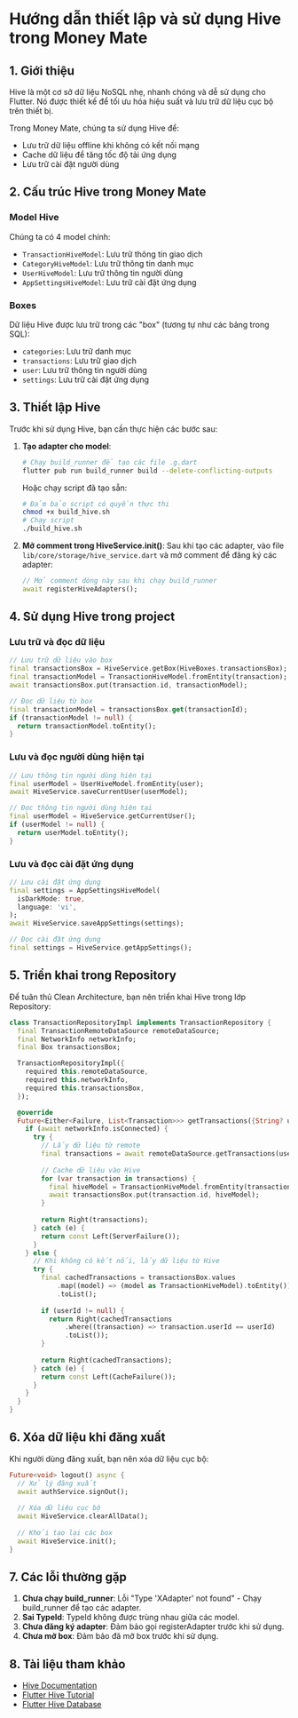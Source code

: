 # Hướng dẫn thiết lập và sử dụng Hive trong Money Mate

## 1. Giới thiệu

Hive là một cơ sở dữ liệu NoSQL nhẹ, nhanh chóng và dễ sử dụng cho Flutter. Nó được thiết kế để tối ưu hóa hiệu suất và lưu trữ dữ liệu cục bộ trên thiết bị.

Trong Money Mate, chúng ta sử dụng Hive để:
- Lưu trữ dữ liệu offline khi không có kết nối mạng
- Cache dữ liệu để tăng tốc độ tải ứng dụng
- Lưu trữ cài đặt người dùng

## 2. Cấu trúc Hive trong Money Mate

### Model Hive

Chúng ta có 4 model chính:
- `TransactionHiveModel`: Lưu trữ thông tin giao dịch
- `CategoryHiveModel`: Lưu trữ thông tin danh mục
- `UserHiveModel`: Lưu trữ thông tin người dùng
- `AppSettingsHiveModel`: Lưu trữ cài đặt ứng dụng

### Boxes

Dữ liệu Hive được lưu trữ trong các "box" (tương tự như các bảng trong SQL):
- `categories`: Lưu trữ danh mục
- `transactions`: Lưu trữ giao dịch
- `user`: Lưu trữ thông tin người dùng
- `settings`: Lưu trữ cài đặt ứng dụng

## 3. Thiết lập Hive

Trước khi sử dụng Hive, bạn cần thực hiện các bước sau:

1. **Tạo adapter cho model**:
   ```bash
   # Chạy build_runner để tạo các file .g.dart
   flutter pub run build_runner build --delete-conflicting-outputs
   ```
   Hoặc chạy script đã tạo sẵn:
   ```bash
   # Đảm bảo script có quyền thực thi
   chmod +x build_hive.sh
   # Chạy script
   ./build_hive.sh
   ```

2. **Mở comment trong HiveService.init()**: Sau khi tạo các adapter, vào file `lib/core/storage/hive_service.dart` và mở comment để đăng ký các adapter:
   ```dart
   // Mở comment dòng này sau khi chạy build_runner
   await registerHiveAdapters();
   ```

## 4. Sử dụng Hive trong project

### Lưu trữ và đọc dữ liệu

```dart
// Lưu trữ dữ liệu vào box
final transactionsBox = HiveService.getBox(HiveBoxes.transactionsBox);
final transactionModel = TransactionHiveModel.fromEntity(transaction);
await transactionsBox.put(transaction.id, transactionModel);

// Đọc dữ liệu từ box
final transactionModel = transactionsBox.get(transactionId);
if (transactionModel != null) {
  return transactionModel.toEntity();
}
```

### Lưu và đọc người dùng hiện tại

```dart
// Lưu thông tin người dùng hiện tại
final userModel = UserHiveModel.fromEntity(user);
await HiveService.saveCurrentUser(userModel);

// Đọc thông tin người dùng hiện tại
final userModel = HiveService.getCurrentUser();
if (userModel != null) {
  return userModel.toEntity();
}
```

### Lưu và đọc cài đặt ứng dụng

```dart
// Lưu cài đặt ứng dụng
final settings = AppSettingsHiveModel(
  isDarkMode: true,
  language: 'vi',
);
await HiveService.saveAppSettings(settings);

// Đọc cài đặt ứng dụng
final settings = HiveService.getAppSettings();
```

## 5. Triển khai trong Repository

Để tuân thủ Clean Architecture, bạn nên triển khai Hive trong lớp Repository:

```dart
class TransactionRepositoryImpl implements TransactionRepository {
  final TransactionRemoteDataSource remoteDataSource;
  final NetworkInfo networkInfo;
  final Box transactionsBox;

  TransactionRepositoryImpl({
    required this.remoteDataSource,
    required this.networkInfo,
    required this.transactionsBox,
  });

  @override
  Future<Either<Failure, List<Transaction>>> getTransactions({String? userId}) async {
    if (await networkInfo.isConnected) {
      try {
        // Lấy dữ liệu từ remote
        final transactions = await remoteDataSource.getTransactions(userId: userId);
        
        // Cache dữ liệu vào Hive
        for (var transaction in transactions) {
          final hiveModel = TransactionHiveModel.fromEntity(transaction);
          await transactionsBox.put(transaction.id, hiveModel);
        }
        
        return Right(transactions);
      } catch (e) {
        return const Left(ServerFailure());
      }
    } else {
      // Khi không có kết nối, lấy dữ liệu từ Hive
      try {
        final cachedTransactions = transactionsBox.values
            .map((model) => (model as TransactionHiveModel).toEntity())
            .toList();
        
        if (userId != null) {
          return Right(cachedTransactions
              .where((transaction) => transaction.userId == userId)
              .toList());
        }
        
        return Right(cachedTransactions);
      } catch (e) {
        return const Left(CacheFailure());
      }
    }
  }
}
```

## 6. Xóa dữ liệu khi đăng xuất

Khi người dùng đăng xuất, bạn nên xóa dữ liệu cục bộ:

```dart
Future<void> logout() async {
  // Xử lý đăng xuất
  await authService.signOut();
  
  // Xóa dữ liệu cục bộ
  await HiveService.clearAllData();
  
  // Khởi tạo lại các box
  await HiveService.init();
}
```

## 7. Các lỗi thường gặp

1. **Chưa chạy build_runner**: Lỗi "Type 'XAdapter' not found" - Chạy build_runner để tạo các adapter.
2. **Sai TypeId**: TypeId không được trùng nhau giữa các model.
3. **Chưa đăng ký adapter**: Đảm bảo gọi registerAdapter trước khi sử dụng.
4. **Chưa mở box**: Đảm bảo đã mở box trước khi sử dụng.

## 8. Tài liệu tham khảo

- [Hive Documentation](https://docs.hivedb.dev/)
- [Flutter Hive Tutorial](https://pub.dev/packages/hive)
- [Flutter Hive Database](https://pub.dev/packages/hive_flutter) 
